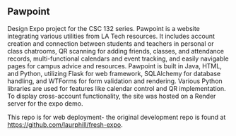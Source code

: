 ## Pawpoint

Design Expo project for the CSC 132 series. Pawpoint is a website integrating various utilities from LA Tech resources. It includes account creation and connection between students and teachers in personal or class chatrooms, QR scanning for adding friends, classes, and attendance records, multi-functional calendars and event tracking, and easily navigable pages for campus advice and resources.
Pawpoint is built in Java, HTML, and Python, utilizing Flask for web framework, SQLAlchemy for database handling, and WTForms for form validation and rendering. Various Python libraries are used for features like calendar control and QR implementation. To display cross-account functionality, the site was hosted on a Render server for the expo demo.

This repo is for web deployment- the original development repo is found at https://github.com/laurphill/fresh-expo.
